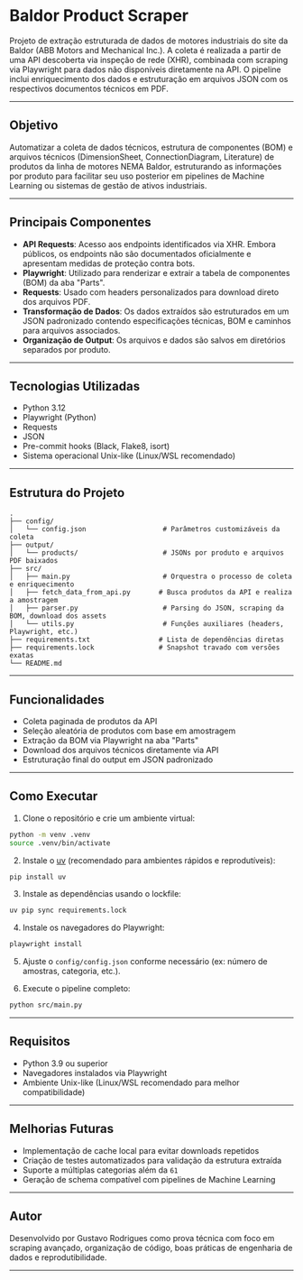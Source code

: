 # Baldor Product Scraper

Projeto de extração estruturada de dados de motores industriais do site da Baldor (ABB Motors and Mechanical Inc.). A coleta é realizada a partir de uma API descoberta via inspeção de rede (XHR), combinada com scraping via Playwright para dados não disponíveis diretamente na API. O pipeline inclui enriquecimento dos dados e estruturação em arquivos JSON com os respectivos documentos técnicos em PDF.

---

## Objetivo

Automatizar a coleta de dados técnicos, estrutura de componentes (BOM) e arquivos técnicos (DimensionSheet, ConnectionDiagram, Literature) de produtos da linha de motores NEMA Baldor, estruturando as informações por produto para facilitar seu uso posterior em pipelines de Machine Learning ou sistemas de gestão de ativos industriais.

---

## Principais Componentes

- **API Requests**: Acesso aos endpoints identificados via XHR. Embora públicos, os endpoints não são documentados oficialmente e apresentam medidas de proteção contra bots.
- **Playwright**: Utilizado para renderizar e extrair a tabela de componentes (BOM) da aba "Parts".
- **Requests**: Usado com headers personalizados para download direto dos arquivos PDF.
- **Transformação de Dados**: Os dados extraídos são estruturados em um JSON padronizado contendo especificações técnicas, BOM e caminhos para arquivos associados.
- **Organização de Output**: Os arquivos e dados são salvos em diretórios separados por produto.

---

## Tecnologias Utilizadas

- Python 3.12
- Playwright (Python)
- Requests
- JSON
- Pre-commit hooks (Black, Flake8, isort)
- Sistema operacional Unix-like (Linux/WSL recomendado)

---

## Estrutura do Projeto

```
.
├── config/
│   └── config.json                   # Parâmetros customizáveis da coleta
├── output/
│   └── products/                     # JSONs por produto e arquivos PDF baixados
├── src/
│   ├── main.py                       # Orquestra o processo de coleta e enriquecimento
│   ├── fetch_data_from_api.py       # Busca produtos da API e realiza a amostragem
│   ├── parser.py                     # Parsing do JSON, scraping da BOM, download dos assets
│   └── utils.py                      # Funções auxiliares (headers, Playwright, etc.)
├── requirements.txt                 # Lista de dependências diretas
├── requirements.lock                # Snapshot travado com versões exatas
└── README.md
```

---

## Funcionalidades

- Coleta paginada de produtos da API
- Seleção aleatória de produtos com base em amostragem
- Extração da BOM via Playwright na aba "Parts"
- Download dos arquivos técnicos diretamente via API
- Estruturação final do output em JSON padronizado

---

## Como Executar

1. Clone o repositório e crie um ambiente virtual:

```bash
python -m venv .venv
source .venv/bin/activate
```

2. Instale o [uv](https://github.com/astral-sh/uv) (recomendado para ambientes rápidos e reprodutíveis):

```bash
pip install uv
```

3. Instale as dependências usando o lockfile:

```bash
uv pip sync requirements.lock
```

4. Instale os navegadores do Playwright:

```bash
playwright install
```

5. Ajuste o `config/config.json` conforme necessário (ex: número de amostras, categoria, etc.).

6. Execute o pipeline completo:

```bash
python src/main.py
```

---

## Requisitos

- Python 3.9 ou superior
- Navegadores instalados via Playwright
- Ambiente Unix-like (Linux/WSL recomendado para melhor compatibilidade)

---

## Melhorias Futuras

- Implementação de cache local para evitar downloads repetidos
- Criação de testes automatizados para validação da estrutura extraída
- Suporte a múltiplas categorias além da `61`
- Geração de schema compatível com pipelines de Machine Learning

---

## Autor

Desenvolvido por Gustavo Rodrigues como prova técnica com foco em scraping avançado, organização de código, boas práticas de engenharia de dados e reprodutibilidade.

---
